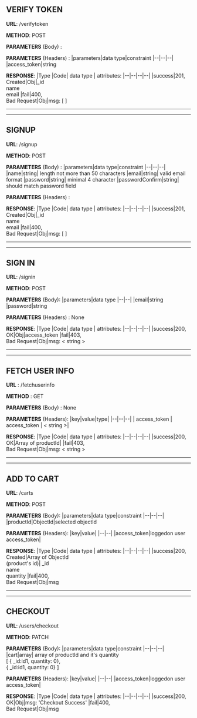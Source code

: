 ## **VERIFY TOKEN**
**URL**: /verifytoken

**METHOD**: POST

**PARAMETERS** (Body) :

**PARAMETERS** (Headers) :
|parameters|data type|constraint
|--|--|--|
|access_token|string

**RESPONSE**:
|Type |Code| data type | attributes:
|--|--|--|--|
|success|201,<br>Created|Obj|_id<br>name<br>email
|fail|400,<br>Bad Request|Obj|msg: [ ]

---
---
## **SIGNUP**
**URL**: /signup

**METHOD**: POST

**PARAMETERS** (Body) :
|parameters|data type|constraint
|--|--|--|
|name|string| length not more than 50 characters
|email|string| valid email format
|password|string| minimal 4 character
|passwordConfirm|string| should match password field

**PARAMETERS** (Headers) :

**RESPONSE**:
|Type |Code| data type | attributes:
|--|--|--|--|
|success|201,<br>Created|Obj|_id<br>name<br>email
|fail|400,<br>Bad Request|Obj|msg: [ ]

---
---
## **SIGN IN**
**URL**: /signin

**METHOD**: POST

**PARAMETERS** (Body):
|parameters|data type
|--|--|
|email|string
|password|string

**PARAMETERS** (Headers) : None

**RESPONSE**:
|Type |Code| data type | attributes:
|--|--|--|--|
|success|200,<br>OK|Obj|access_token
|fail|403,<br>Bad Request|Obj|msg: < string >

---
---
## **FETCH USER INFO**
**URL** : /fetchuserinfo

**METHOD** : GET

**PARAMETERS** (Body) : None

**PARAMETERS** (Headers):
|key|value|type|
|--|--|--|
| access_token | access_token | < string >|

**RESPONSE**:
|Type |Code| data type | attributes:
|--|--|--|--|
|success|200,<br>OK|Array of productId|
|fail|403,<br>Bad Request|Obj|msg: < string >

---
---
## **ADD TO CART**
**URL**: /carts

**METHOD**: POST

**PARAMETERS** (Body):
|parameters|data type|constraint
|--|--|--|
|productId|ObjectId|selected objectId

**PARAMETERS** (Headers):
|key|value|
|--|--|
|access_token|loggedon user access_token|


**RESPONSE**:
|Type |Code| data type | attributes:
|--|--|--|--|
|success|200,<br>Created|Array of ObjectId<br>(product's id)| _id<br>name<br>quantity
|fail|400,<br>Bad Request|Obj|msg

---
---
## **CHECKOUT**
**URL**: /users/checkout

**METHOD**: PATCH

**PARAMETERS** (Body):
|parameters|data type|constraint
|--|--|--|
|cart|array| array of productId and it's quantity<br>[ { _id:id1, quantity: 0},<br>{ _id:id1, quantity: 0} ]


**PARAMETERS** (Headers):
|key|value|
|--|--|
|access_token|loggedon user access_token|

**RESPONSE**:
|Type |Code| data type | attributes:
|--|--|--|--|
|success|200,<br>OK|Obj|msg: 'Checkout Success'
|fail|400,<br>Bad Request|Obj|msg
